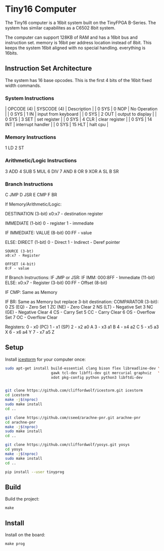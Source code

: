 # Tiny16 Computer

The Tiny16 computer is a 16bit system built on the TinyFPGA B-Series.  The system
has similar capabilites as a C6502 8bit system.

The computer can support 128KB of RAM and has a 16bit bus and instruction set.  memory is 16bit per address location instead of 8bit. This keeps the system 16bit aligned with no special handling.  everything is 16bits.

## Instruction Set Architecture

The system has 16 base opcodes.  This is the first 4 bits of the 16bit fixed width commands.

### System Instructions
 | OPCODE (4) | SYSCODE (4) | Description |
 | 0 SYS | 0 NOP | No Operation |
 | 0 SYS | 1 IN  | input from keyboard |
 | 0 SYS | 2 OUT | output to display |
 | 0 SYS | 3 SET | set register |
 | 0 SYS | 4 CLR | clear register |
 | 0 SYS | 14 INT | interrupt handler |
 | 0 SYS | 15 HLT | halt cpu |


### Memory Instructions
1 LD
2 ST 

### Arithmetic/Logic Instructions
3 ADD
4 SUB
5 MUL
6 DIV
7 AND
8 OR
9 XOR
A SL
B SR

### Branch Instructions
C JMP
D JSR
E CMP
F BR


If Memory/Arithmetic/Logic:
  
  DESTINATION (3-bit)
  x0:x7 - destination register

  IMMEDIATE (1-bit)
  0 - register
  1 - immediate

  IF IMMEDIATE:
    VALUE (8-bit)
    00:FF - value

  ELSE:
    DIRECT (1-bit)
    0 - Direct
    1 - Indirect - Deref pointer

    SOURCE (3-bt)
    x0:x7 - Register

    OFFSET (4-bit)
    0:F - value

If Branch Instructions:
  IF JMP or JSR:
    IF IMM:
      000:8FF - Immediate (11-bit)
    ELSE:
      x0:x7 - Register (3-bit)
      00:FF - Offset (8-bit)

  IF CMP:
    Same as Memory

  IF BR:
    Same as Memory but replace 3-bit destination:
    COMPARATOR (3-bit):
    0 ZS (EQ) - Zero Set
    1 ZC (NE) - Zero Clear
    2 NS (LT) - Negative Set
    3 NC (GE) - Negative Clear
    4 CS      - Carry Set
    5 CC      - Carry Clear
    6 OS      - Overflow Set
    7 OC      - Overflow Clear


Registers:
0 - x0 (PC)
1 - x1 (SP)
2 - x2 a0 A
3 - x3 a1 B
4 - x4 a2 C
5 - x5 a3 X
6 - x6 a4 Y
7 - x7 a5 Z

## Setup

Install [icestorm](http://www.clifford.at/icestorm/) for your computer once:

```sh
sudo apt-get install build-essential clang bison flex libreadline-dev \
                     gawk tcl-dev libffi-dev git mercurial graphviz   \
                     xdot pkg-config python python3 libftdi-dev


git clone https://github.com/cliffordwolf/icestorm.git icestorm
cd icestorm
make -j$(nproc)
sudo make install
cd ..

git clone https://github.com/cseed/arachne-pnr.git arachne-pnr
cd arachne-pnr
make -j$(nproc)
sudo make install
cd ..

git clone https://github.com/cliffordwolf/yosys.git yosys
cd yosys
make -j$(nproc)
sudo make install
cd ..

pip install --user tinyprog
```

## Build

Build the project:
```shell
make
```

## Install

Install on the board:
```shell
make prog
```


